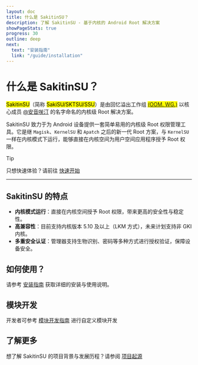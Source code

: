 ```yaml
---
layout: doc
title: 什么是 SakitinSU？
description: 了解 SakitinSU - 基于内核的 Android Root 解决方案
showPageStats: true
progress: 30
outline: deep
next:
  text: "安装指南"
  link: "/guide/installation"
---
```


# 什么是 SakitinSU？

<mark>SakitinSU</mark>（简称 <mark>SakiSU/SKTSU/SSU</mark>）是由回忆溢出工作组 <mark>[(OOM. WG.)](https://oom-wg.dev)</mark> 以核心成员 [@安音咲汀](https://github.com/TianwanTW) 的名字命名的内核级 Root 解决方案。

SakitinSU 致力于为 Android 设备提供一套简单易用的内核级 Root 权限管理工具。它是继 `Magisk`、`KernelSU` 和 `Apatch` 之后的新一代 Root 方案，与 `KernelSU` 一样在内核模式下运行，能够直接在内核空间为用户空间应用程序授予 Root 权限。

> [!TIP]
> 只想快速体验？请前往 [快速开始](installation.md)

---

## SakitinSU 的特点

- **内核模式运行**：直接在内核空间授予 Root 权限，带来更高的安全性与稳定性。
- **高兼容性**：目前支持内核版本 5.10 及以上（LKM 方式），未来计划支持非 GKI 内核。
- **多重安全认证**：管理器支持生物识别、密码等多种方式进行授权验证，保障设备安全。

## 如何使用？

请参考 [安装指南](installation.md) 获取详细的安装与使用说明。

## 模块开发

开发者可参考 [模块开发指南](../development/module-development.md) 进行自定义模块开发

## 了解更多

想了解 SakitinSU 的项目背景与发展历程？请参阅 [项目起源](../about/origin.md)
